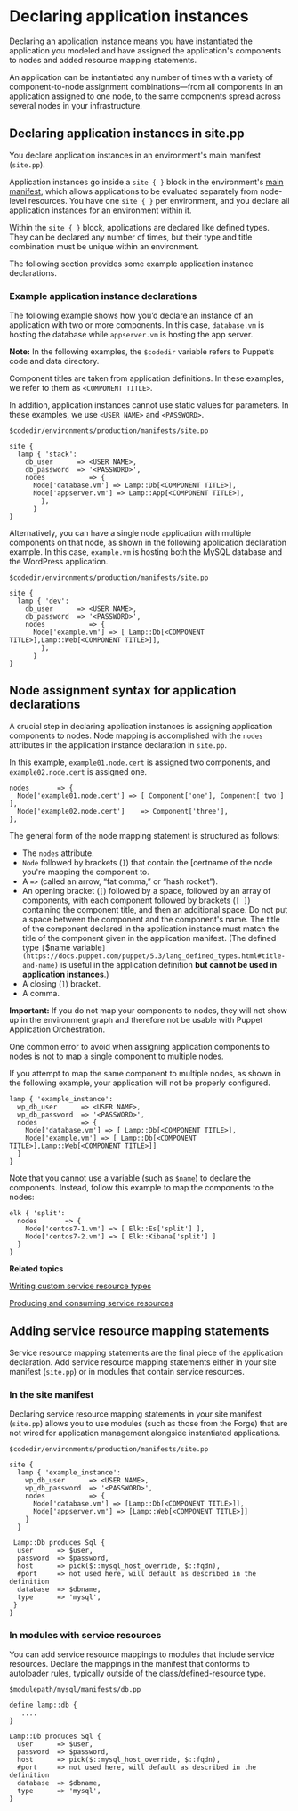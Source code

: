 # Declaring application instances

Declaring an application instance means you have instantiated the application you modeled and have assigned the application's components to nodes and added resource mapping statements.

An application can be instantiated any number of times with a variety of component-to-node assignment combinations—from all components in an application assigned to one node, to the same components spread across several nodes in your infrastructure.

## Declaring application instances in site.pp

You declare application instances in an environment's main manifest \(`site.pp`\).

Application instances go inside a `site { }` block in the environment's [main manifest](https://docs.puppet.com/puppet/5.3/dirs_manifest.html), which allows applications to be evaluated separately from node-level resources. You have one `site { }` per environment, and you declare all application instances for an environment within it.

Within the `site { }` block, applications are declared like defined types. They can be declared any number of times, but their type and title combination must be unique within an environment.

The following section provides some example application instance declarations.

### Example application instance declarations

The following example shows how you’d declare an instance of an application with two or more components. In this case, `database.vm` is hosting the database while `appserver.vm` is hosting the app server.

**Note:** In the following examples, the `$codedir` variable refers to Puppet’s code and data directory.

Component titles are taken from application definitions. In these examples, we refer to them as `<COMPONENT TITLE>`.

In addition, application instances cannot use static values for parameters. In these examples, we use `<USER NAME>` and `<PASSWORD>`.

```
$codedir/environments/production/manifests/site.pp

site {
  lamp { 'stack':
    db_user      => <USER NAME>,
    db_password  => '<PASSWORD>',
    nodes           => {
      Node['database.vm'] => Lamp::Db[<COMPONENT TITLE>],
      Node['appserver.vm'] => Lamp::App[<COMPONENT TITLE>],
        },
      }
}
```

Alternatively, you can have a single node application with multiple components on that node, as shown in the following application declaration example. In this case, `example.vm` is hosting both the MySQL database and the WordPress application.

```
$codedir/environments/production/manifests/site.pp

site {
  lamp { 'dev':
    db_user      => <USER NAME>,
    db_password  => '<PASSWORD>',
    nodes           => {
      Node['example.vm'] => [ Lamp::Db[<COMPONENT TITLE>],Lamp::Web[<COMPONENT TITLE>]],
        },
      }
}
```

## Node assignment syntax for application declarations

A crucial step in declaring application instances is assigning application components to nodes. Node mapping is accomplished with the `nodes` attributes in the application instance declaration in `site.pp`.

In this example, `example01.node.cert` is assigned two components, and `example02.node.cert` is assigned one.

```
nodes       => {
  Node['example01.node.cert'] => [ Component['one'], Component['two'] ],
  Node['example02.node.cert']    => Component['three'],
},

```

The general form of the node mapping statement is structured as follows:

-   The `nodes` attribute.
-   `Node` followed by brackets \(`]`\) that contain the \[certname of the node you're mapping the component to.
-   A `=>` \(called an arrow, “fat comma,” or “hash rocket”\).
-   An opening bracket \(`[`\) followed by a space, followed by an array of components, with each component followed by brackets \(`[ ]`\) containing the component title, and then an additional space. Do not put a space between the component and the component's name. The title of the component declared in the application instance must match the title of the component given in the application manifest. \(The defined type `[`$name variable`](https://docs.puppet.com/puppet/5.3/lang_defined_types.html#title-and-name)` is useful in the application definition **but cannot be used in application instances**.\)
-   A closing \(`]`\) bracket.
-   A comma.

**Important:** If you do not map your components to nodes, they will not show up in the environment graph and therefore not be usable with Puppet Application Orchestration.

One common error to avoid when assigning application components to nodes is not to map a single component to multiple nodes.

If you attempt to map the same component to multiple nodes, as shown in the following example, your application will not be properly configured.

```
lamp { 'example_instance':
  wp_db_user      => <USER NAME>,
  wp_db_password  => '<PASSWORD>',
  nodes           => {
    Node['database.vm'] => [ Lamp::Db[<COMPONENT TITLE>],
    Node['example.vm'] => [ Lamp::Db[<COMPONENT TITLE>],Lamp::Web[<COMPONENT TITLE>]]
  }
}
```

Note that you cannot use a variable \(such as `$name`\) to declare the components. Instead, follow this example to map the components to the nodes:

```
elk { 'split':
  nodes       => {
    Node['centos7-1.vm'] => [ Elk::Es['split'] ],
    Node['centos7-2.vm'] => [ Elk::Kibana['split'] ]
  }
}
```

**Related topics**  


[Writing custom service resource types](writing_custom_service_resource_types.md)

[Producing and consuming service resources](producing_and_consuming_service_resources.md#)

## Adding service resource mapping statements

Service resource mapping statements are the final piece of the application declaration. Add service resource mapping statements either in your site manifest \(`site.pp`\) or in modules that contain service resources.

### In the site manifest

Declaring service resource mapping statements in your site manifest \(`site.pp`\) allows you to use modules \(such as those from the Forge\) that are not wired for application management alongside instantiated applications.

```
$codedir/environments/production/manifests/site.pp

site {
  lamp { 'example_instance':
    wp_db_user      => <USER NAME>,
    wp_db_password  => '<PASSWORD>',
    nodes           => {
      Node['database.vm'] => [Lamp::Db[<COMPONENT TITLE>]],
      Node['appserver.vm'] => [Lamp::Web[<COMPONENT TITLE>]]
    }
  }

 Lamp::Db produces Sql {
  user      => $user,
  password  => $password,
  host      => pick($::mysql_host_override, $::fqdn),
  #port     => not used here, will default as described in the definition
  database  => $dbname,
  type      => 'mysql',
 }
}
```

### In modules with service resources

You can add service resource mappings to modules that include service resources. Declare the mappings in the manifest that conforms to autoloader rules, typically outside of the class/defined-resource type.

```
$modulepath/mysql/manifests/db.pp

define lamp::db {
   ....
}

Lamp::Db produces Sql {
  user      => $user,
  password  => $password,
  host      => pick($::mysql_host_override, $::fqdn),
  #port     => not used here, will default as described in the definition
  database  => $dbname,
  type      => 'mysql',
}
```

